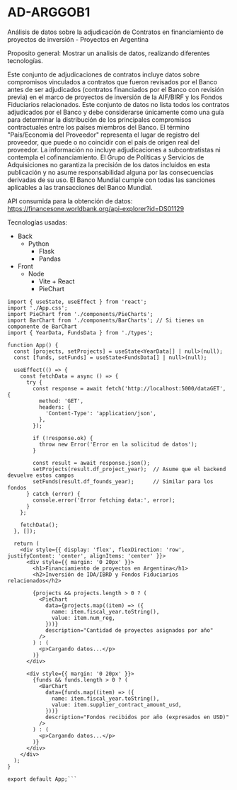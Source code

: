 # AD-ARGGOB1
Análisis de datos sobre la adjudicación de Contratos en financiamiento de proyectos de inversión - Proyectos en Argentina

Proposito general: Mostrar un analisis de datos, realizando diferentes tecnologías.

Este conjunto de adjudicaciones de contratos incluye datos sobre compromisos vinculados a contratos que fueron revisados por el Banco antes de ser adjudicados (contratos financiados por el Banco con revisión previa) en el marco de proyectos de inversión de la AIF/BIRF y los Fondos Fiduciarios relacionados. Este conjunto de datos no lista todos los contratos adjudicados por el Banco y debe considerarse únicamente como una guía para determinar la distribución de los principales compromisos contractuales entre los países miembros del Banco. El término "País/Economía del Proveedor" representa el lugar de registro del proveedor, que puede o no coincidir con el país de origen real del proveedor. La información no incluye adjudicaciones a subcontratistas ni contempla el cofinanciamiento. El Grupo de Políticas y Servicios de Adquisiciones no garantiza la precisión de los datos incluidos en esta publicación y no asume responsabilidad alguna por las consecuencias derivadas de su uso. El Banco Mundial cumple con todas las sanciones aplicables a las transacciones del Banco Mundial.

API consumida para la obtención de datos: https://financesone.worldbank.org/api-explorer?id=DS01129

Tecnologías usadas:

* Back
  - Python
    + Flask
    + Pandas
* Front
  - Node
    + Vite + React
    + PieChart

```tsx
import { useState, useEffect } from 'react';
import './App.css';
import PieChart from './components/PieCharts';
import BarChart from './components/BarCharts'; // Si tienes un componente de BarChart
import { YearData, FundsData } from './types';

function App() {
  const [projects, setProjects] = useState<YearData[] | null>(null);
  const [funds, setFunds] = useState<FundsData[] | null>(null);

  useEffect(() => {
    const fetchData = async () => {
      try {
        const response = await fetch('http://localhost:5000/dataGET', {
          method: 'GET',
          headers: {
            'Content-Type': 'application/json',
          },
        });

        if (!response.ok) {
          throw new Error('Error en la solicitud de datos');
        }

        const result = await response.json();
        setProjects(result.df_project_year);  // Asume que el backend devuelve estos campos
        setFunds(result.df_founds_year);      // Similar para los fondos
      } catch (error) {
        console.error('Error fetching data:', error);
      }
    };

    fetchData();
  }, []);

  return (
    <div style={{ display: 'flex', flexDirection: 'row', justifyContent: 'center', alignItems: 'center' }}>
      <div style={{ margin: '0 20px' }}>
        <h1>Financiamiento de proyectos en Argentina</h1>
        <h2>Inversión de IDA/IBRD y Fondos Fiduciarios relacionados</h2>
        
        {projects && projects.length > 0 ? (
          <PieChart
            data={projects.map((item) => ({
              name: item.fiscal_year.toString(),
              value: item.num_reg,
            }))}
            description="Cantidad de proyectos asignados por año"
          />
        ) : (
          <p>Cargando datos...</p>
        )}
      </div>

      <div style={{ margin: '0 20px' }}>
        {funds && funds.length > 0 ? (
          <BarChart
            data={funds.map((item) => ({
              name: item.fiscal_year.toString(),
              value: item.supplier_contract_amount_usd,
            }))}
            description="Fondos recibidos por año (expresados en USD)"
          />
        ) : (
          <p>Cargando datos...</p>
        )}
      </div>
    </div>
  );
}

export default App;```